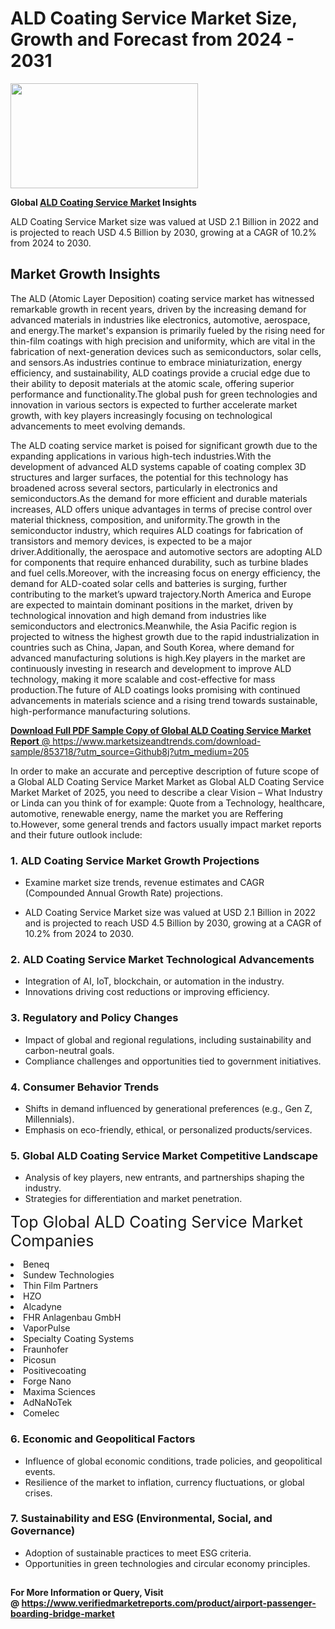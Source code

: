 <H1>ALD Coating Service Market Size, Growth and Forecast from 2024 - 2031</H1><img class="aligncenter size-medium wp-image-584254" src="https://thirdeyenews.in/wp-content/uploads/2024/09/Global-Market-Research-300x168.jpeg" alt="" width="300" height="168" /><p><strong>Global&nbsp;<a href="https://www.marketsizeandtrends.com/download-sample/853718/?utm_source=Github8j?utm_medium=205">ALD Coating Service Market</a> Insights</strong></p><p>ALD Coating Service Market size was valued at USD 2.1 Billion in 2022 and is projected to reach USD 4.5 Billion by 2030, growing at a CAGR of 10.2% from 2024 to 2030.</p><p><h2>Market Growth Insights</h2> <p>The ALD (Atomic Layer Deposition) coating service market has witnessed remarkable growth in recent years, driven by the increasing demand for advanced materials in industries like electronics, automotive, aerospace, and energy.The market's expansion is primarily fueled by the rising need for thin-film coatings with high precision and uniformity, which are vital in the fabrication of next-generation devices such as semiconductors, solar cells, and sensors.As industries continue to embrace miniaturization, energy efficiency, and sustainability, ALD coatings provide a crucial edge due to their ability to deposit materials at the atomic scale, offering superior performance and functionality.The global push for green technologies and innovation in various sectors is expected to further accelerate market growth, with key players increasingly focusing on technological advancements to meet evolving demands.</p> <p><a href="#"></a></p> <p>The ALD coating service market is poised for significant growth due to the expanding applications in various high-tech industries.With the development of advanced ALD systems capable of coating complex 3D structures and larger surfaces, the potential for this technology has broadened across several sectors, particularly in electronics and semiconductors.As the demand for more efficient and durable materials increases, ALD offers unique advantages in terms of precise control over material thickness, composition, and uniformity.The growth in the semiconductor industry, which requires ALD coatings for fabrication of transistors and memory devices, is expected to be a major driver.Additionally, the aerospace and automotive sectors are adopting ALD for components that require enhanced durability, such as turbine blades and fuel cells.Moreover, with the increasing focus on energy efficiency, the demand for ALD-coated solar cells and batteries is surging, further contributing to the market’s upward trajectory.North America and Europe are expected to maintain dominant positions in the market, driven by technological innovation and high demand from industries like semiconductors and electronics.Meanwhile, the Asia Pacific region is projected to witness the highest growth due to the rapid industrialization in countries such as China, Japan, and South Korea, where demand for advanced manufacturing solutions is high.Key players in the market are continuously investing in research and development to improve ALD technology, making it more scalable and cost-effective for mass production.The future of ALD coatings looks promising with continued advancements in materials science and a rising trend towards sustainable, high-performance manufacturing solutions.</p> <p><a href="#"></p><p><span class=""><strong>Download Full PDF Sample Copy of Global ALD Coating Service Market Report</strong> @ <a href="https://www.marketsizeandtrends.com/download-sample/853718/?utm_source=Github8j?utm_medium=205" target="_blank">https://www.marketsizeandtrends.com/download-sample/853718/?utm_source=Github8j?utm_medium=205</a></span></p><p>In order to make an accurate and perceptive description of future scope of a Global&nbsp;ALD Coating Service Market Market as Global&nbsp;ALD Coating Service Market Market of 2025, you need to describe a clear Vision &ndash; What Industry or Linda can you think of for example: Quote from a Technology, healthcare, automotive, renewable energy, name the market you are Reffering to.However, some general trends and factors usually impact market reports and their future outlook include:</p><h3>1.&nbsp;<strong>ALD Coating Service Market Growth Projections</strong></h3><ul><li>Examine market size trends, revenue estimates and CAGR (Compounded Annual Growth Rate) projections.</li><li><p>ALD Coating Service Market size was valued at USD 2.1 Billion in 2022 and is projected to reach USD 4.5 Billion by 2030, growing at a CAGR of 10.2% from 2024 to 2030.</p></li></ul><h3>2.&nbsp;<strong>ALD Coating Service Market Technological Advancements</strong></h3><ul><li>Integration of AI, IoT, blockchain, or automation in the industry.</li><li>Innovations driving cost reductions or improving efficiency.</li></ul><h3>3.&nbsp;<strong>Regulatory and Policy Changes</strong></h3><ul><li>Impact of global and regional regulations, including sustainability and carbon-neutral goals.</li><li>Compliance challenges and opportunities tied to government initiatives.</li></ul><h3>4.&nbsp;<strong>Consumer Behavior Trends</strong></h3><ul><li>Shifts in demand influenced by generational preferences (e.g., Gen Z, Millennials).</li><li>Emphasis on eco-friendly, ethical, or personalized products/services.</li></ul><h3>5.&nbsp;<strong>Global ALD Coating Service Market Competitive Landscape</strong></h3><ul><li>Analysis of key players, new entrants, and partnerships shaping the industry.</li><li>Strategies for differentiation and market penetration.</li></ul><p data-pm-slice="1 1 []"><span style="color: inherit; font-family: inherit; font-size: 25px;">Top Global ALD Coating Service Market Companies</span></p><div class="" data-test-id=""><p><li>Beneq</li><li> Sundew Technologies</li><li> Thin Film Partners</li><li> HZO</li><li> Alcadyne</li><li> FHR Anlagenbau GmbH</li><li> VaporPulse</li><li> Specialty Coating Systems</li><li> Fraunhofer</li><li> Picosun</li><li> Positivecoating</li><li> Forge Nano</li><li> Maxima Sciences</li><li> AdNaNoTek</li><li> Comelec</li></p></div><h3>6.&nbsp;<strong>Economic and Geopolitical Factors</strong></h3><ul><li>Influence of global economic conditions, trade policies, and geopolitical events.</li><li>Resilience of the market to inflation, currency fluctuations, or global crises.</li></ul><h3>7.&nbsp;<strong>Sustainability and ESG (Environmental, Social, and Governance)</strong></h3><ul><li>Adoption of sustainable practices to meet ESG criteria.</li><li>Opportunities in green technologies and circular economy principles.</li></ul><h2><strong style="font-size: 14px;">For More Information or Query, Visit @&nbsp;</strong><a style="background-color: #ffffff; font-size: 14px;" href="https://www.marketsizeandtrends.com/report/ald-coating-service-market/" target="_blank">https://www.verifiedmarketreports.com/product/airport-passenger-boarding-bridge-market</a></h2>